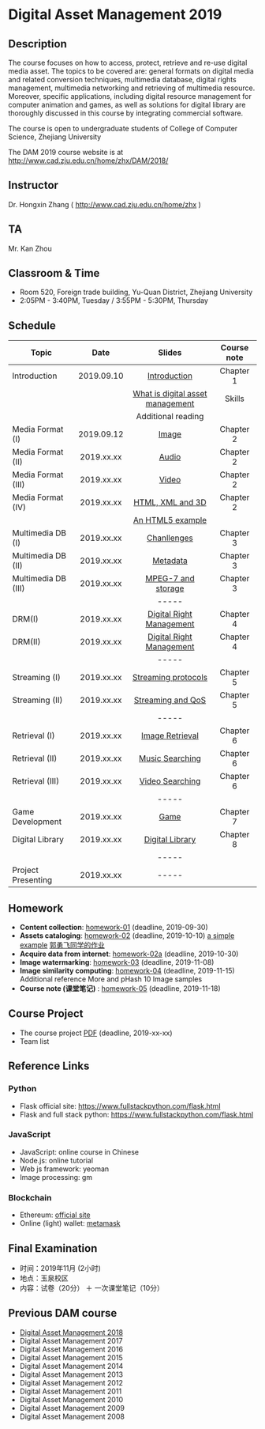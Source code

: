 # Digital Asset Management 2019

## Description
The course focuses on how to access, protect, retrieve and re-use digital media asset. The topics to be covered are: general formats on digital media and related conversion techniques, multimedia database, digital rights management, multimedia networking and retrieving of multimedia resource. Moreover, specific applications, including digital resource management for computer animation and games, as well as solutions for digital library are thoroughly discussed in this course by integrating commercial software.

The course is open to undergraduate students of College of Computer Science, Zhejiang University

The DAM 2019 course website is at http://www.cad.zju.edu.cn/home/zhx/DAM/2018/

## Instructor
Dr. Hongxin Zhang ( http://www.cad.zju.edu.cn/home/zhx )

## TA
Mr. Kan Zhou

## Classroom & Time
- Room 520, Foreign trade building, Yu-Quan District, Zhejiang University
- 2:05PM - 3:40PM, Tuesday / 3:55PM - 5:30PM, Thursday

## Schedule
|   Topic           |     Date     |                  Slides                                   |   Course note      |          
| ----------------  |:------------:|:---------------------------------------------------------:|:------------------:|
|  Introduction     |  2019.09.10  |  [Introduction](pdf/dam2018-00.pdf)                       |   Chapter 1        |
|                   |              |  [What is digital asset management](pdf/dam2018-01.pdf)   |   Skills           |
|                   |              |  Additional reading                                       |                    |
|Media Format (I)   |  2019.09.12  |  [Image](pdf/dam2018-02.pdf)                              |   Chapter 2        |
|Media Format (II)  |  2019.xx.xx  |  [Audio](pdf/dam2018-03.pdf)                              |   Chapter 2        |
|Media Format (III) |  2019.xx.xx  |  [Video](pdf/dam2018-04.pdf)                              |   Chapter 2        |
|Media Format (IV)  |  2019.xx.xx  |  [HTML, XML and 3D](pdf/dam2018-05.pdf)                   |   Chapter 2        |
|                   |              |  [An HTML5 example](examples/html5)                       |                    |
|Multimedia DB (I)  |  2019.xx.xx  |  [Chanllenges](pdf/dam2018-06.pdf)                        |   Chapter 3        |
|Multimedia DB (II) |  2019.xx.xx  |  [Metadata](pdf/dam2018-07.pdf)                           |   Chapter 3        |
|Multimedia DB (III)|  2019.xx.xx  |  [MPEG-7 and storage](pdf/dam2018-08.pdf)                 |   Chapter 3        |
|                   |              |  -----                                                    |                    |
|DRM(I)             |  2019.xx.xx  |  [Digital Right Management](pdf/dam2018-09.pdf)           |   Chapter 4        |
|DRM(II)            |  2019.xx.xx  |  [Digital Right Management](pdf/dam2018-10.pdf)           |   Chapter 4        |
|                   |              |  -----                                                    |                    |
|Streaming (I)      |  2019.xx.xx  |  [Streaming protocols](pdf/dam2018-11.pdf)                |   Chapter 5        |
|Streaming (II)     |  2019.xx.xx  |  [Streaming and QoS](pdf/dam2018-12.pdf)                  |   Chapter 5        |
|                   |              |  -----                                                    |                    |
|Retrieval (I)      |  2019.xx.xx  |  [Image Retrieval](pdf/dam2018-13.pdf)                    |   Chapter 6        |
|Retrieval (II)     |  2019.xx.xx  |  [Music Searching](pdf/dam2018-14.pdf)                    |   Chapter 6        |
|Retrieval (III)    |  2019.xx.xx  |  [Video Searching](pdf/dam2018-15.pdf)                    |   Chapter 6        |
|                   |              |  -----                                                    |                    |
|Game Development   |  2019.xx.xx  |  [Game](pdf/dam2018-16.pdf)                               |   Chapter 7        |
|Digital Library    |  2019.xx.xx  |  [Digital Library](pdf/dam2018-17.pdf)                    |   Chapter 8        |
|                   |              |  -----                                                    |                    |
|Project Presenting |  2019.xx.xx  |  -----                                                    |                    |


## Homework
- **Content collection**: [homework-01](pdf/dam2019-hw01.pdf) (deadline, 2019-09-30)
- **Assets cataloging**: [homework-02](pdf/dam2019-hw02.pdf) (deadline, 2019-10-10)  [a simple example](https://www.midifan.com) [郭勇飞同学的作业]( ... ) 
- **Acquire data from internet**: [homework-02a](pdf/dam2019-hw02a.pdf) (deadline, 2019-10-30)
- **Image watermarking**: [homework-03](pdf/dam2019-hw03.pdf) (deadline, 2019-11-08)
- **Image similarity computing**: [homework-04](pdf/dam2018-hw04.pdf) (deadline, 2019-11-15) Additional reference More and pHash 10 Image samples
- **Course note (课堂笔记)** : [homework-05](pdf/dam2019-hw05.pdf) (deadline, 2019-11-18)

## Course Project
- The course project [PDF](pdf/dam2018-project.pdf) (deadline, 2019-xx-xx)
- Team list

## Reference Links

### Python
- Flask official site: https://www.fullstackpython.com/flask.html
- Flask and full stack python: https://www.fullstackpython.com/flask.html


### JavaScript
- JavaScript: online course in Chinese
- Node.js: online tutorial
- Web js framework: yeoman
- Image processing: gm

### Blockchain
- Ethereum: [official site](https://www.ethereum.org/)
- Online (light) wallet: [metamask](https://metamask.io/)


## Final Examination
+ 时间：2019年11月 (2小时)
+ 地点：玉泉校区
+ 内容：试卷（20分） ＋ 一次课堂笔记（10分）

## Previous DAM course
+ [Digital Asset Management 2018](https://github.com/hongxin/DAMCourse-2018)
+ Digital Asset Management 2017
+ Digital Asset Management 2016
+ Digital Asset Management 2015
+ Digital Asset Management 2014
+ Digital Asset Management 2013
+ Digital Asset Management 2012
+ Digital Asset Management 2011
+ Digital Asset Management 2010
+ Digital Asset Management 2009
+ Digital Asset Management 2008
